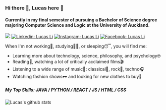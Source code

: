 ### Hi there 👋, Lucas here :orange_heart:
#### Currently in my final semester of pursuing a Bachelor of Science degree majoring Computer Science and Logic at the University of Auckland.

[![](https://img.shields.io/badge/-View_my_portfolio-orange?style=flat&logo=SitePoint&logoColor=white&link=https://lucasli233.github.io/react-portfolio/)](https://lucasli233.github.io/react-portfolio/) [![Linkedin: Lucas Li](https://img.shields.io/badge/-Find_me_on_Linkedin-orange?style=flat&logo=Linkedin&logoColor=white&link=https://www.linkedin.com/in/lucasli233/)](https://www.linkedin.com/in/lucasli233/) [![Instagram: Lucas Li](https://img.shields.io/badge/-Find_me_on_Instagram_-orange?style=flat&logo=Instagram&logoColor=white&link=https://www.instagram.com/lucass.li_/)](https://www.instagram.com/lucass.li_/) [![Facebook: Lucas Li](https://img.shields.io/badge/-Find_me_on_Facebook_-orange?style=flat&logo=Facebook&logoColor=white&link=https://www.facebook.com/LucasShengqiLi/)](https://www.facebook.com/LucasShengqiLi/)



When I'm not working:briefcase:, studying:man_technologist:, or sleeping:sleeping:, you will find me:
- Learning more about technology, science, philosophy, and psychology:nerd_face:
- Reading:open_book:, watching a lot of critically acclaimed films:clapper:
- Listening to a wide range of music:musical_note:: classical:violin:, rock:guitar:, techno:headphones:
- Watching fashion shows:dark_sunglasses: and looking for new clothes to buy:coat:

##### My Top Skills: JAVA / PYTHON / REACT / JS / HTML / CSS

![Lucas's github stats](https://github-readme-stats.vercel.app/api?username=lucasli233&show_icons=true&theme=great-gatsby)

